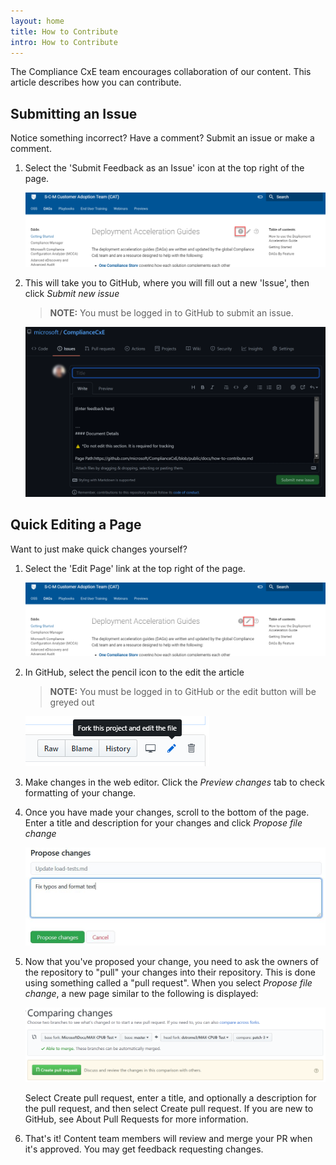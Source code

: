 ```yaml
---
layout: home
title: How to Contribute
intro: How to Contribute
---
```


The Compliance CxE team encourages collaboration of our content.  This article describes how you can contribute.

## Submitting an Issue

Notice something incorrect? Have a comment? Submit an issue or make a comment.

1. Select the 'Submit Feedback as an Issue'  icon at the top right of the page.

    ![](img\submitissue.png)

1. This will take you to GitHub, where you will fill out a new 'Issue', then click *Submit new issue*

    > **NOTE:** You must be logged in to GitHub to submit an issue.

    ![](img\submitissue-github.png)

## Quick Editing a Page

Want to just make quick changes yourself?

1. Select the 'Edit Page' link at the top right of the page.

    ![](img\editpage.png)

1. In GitHub, select the pencil icon to the edit the article

    > **NOTE:** You must be logged in to GitHub or the edit button will be greyed out

    ![](img\edit-icon.png)

1. Make changes in the web editor. Click the *Preview changes* tab to check formatting of your change.

1. Once you have made your changes, scroll to the bottom of the page. Enter a title and description for your changes and click *Propose file change*

    ![](img\propose-changes.png)

1. Now that you've proposed your change, you need to ask the owners of the repository to "pull" your changes into their repository. This is done using something called a "pull request". When you select *Propose file change*, a new page similar to the following is displayed:

    ![](img\create-pull-request.png)

    Select Create pull request, enter a title, and optionally a description for the pull request, and then select Create pull request. If you are new to GitHub, see About Pull Requests for more information.

1. That's it! Content team members will review and merge your PR when it's approved. You may get feedback requesting changes.